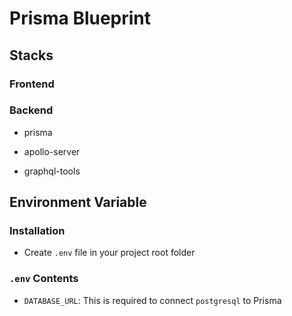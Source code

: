 # Prisma Blueprint

## Stacks

### Frontend

### Backend

- prisma

- apollo-server

- graphql-tools

## Environment Variable

### Installation

- Create `.env` file in your project root folder

### `.env` Contents

- `DATABASE_URL`: This is required to connect `postgresql` to Prisma
